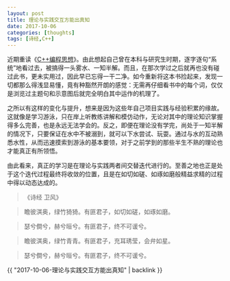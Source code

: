 ```yaml
---
layout: post
title: 理论与实践交互方能出真知
date: 2017-10-06
categories: [thoughts]
tags: [诗经,C++]
---
```


近期重读《[C++编程思想](https://book.douban.com/subject/1094797/)》。由此想起自己曾在本科与研究生时期，逐字逐句“系统”地看过去，被搞得一头雾水、一知半解。而且，在那次学过之后就再也没有碰过此书，更未实用过，因此早已忘得一干二净。如今重新将这本书捡起来，发现一切都那么得浅显易懂，竟有种豁然开朗的感觉：无需再仔细看书中的每个词，仅仅是浏览过主题句和示意图后就完全明白其中运作的机理了。

之所以有这样的变化与提升，想来是因为这些年自己项目实践与经验积累的缘故。这就像是学习游泳，只在岸上听教练讲解和模仿动作，无论对其中的理论知识掌握得多么完善，也是永远无法学会的。反之，即便在理论没有学完，尚处于一知半解的情况下，只要保证在水中不被溺到，就可以下水尝试、玩耍。通过与水的互动熟悉水性，从而迅速摸索到游泳的基本要领，对于之前学到的那些半生不熟的理论也才能真正有所领悟。

由此看来，真正的学习是在理论与实践两者间交替迭代进行的。至善之地也正是处于这个迭代过程最终将收敛的位置，且是在如切如磋、如琢如磨般精益求精的过程中得以动态达成的。

> 《诗经 卫风》

> 瞻彼淇奥，绿竹猗猗。有匪君子，如切如磋，如琢如磨。

> 瑟兮僴兮，赫兮晅兮。有匪君子，终不可谖兮。

> 瞻彼淇奥，绿竹青青。有匪君子，充耳琇莹，会弁如星。

> 瑟兮僴兮，赫兮晅兮。有匪君子，终不可谖兮。

{{ "2017-10-06-理论与实践交互方能出真知" | backlink }}
